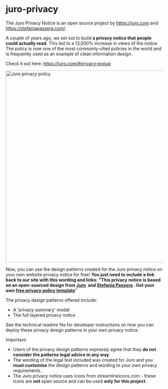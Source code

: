 # juro-privacy

The Juro Privacy Notice is an open source project by https://juro.com and https://stefaniapassera.com/. 

A couple of years ago, we set out to build <b>a privacy notice that people could actually read</b>. This led to a 13,000% increase in views of the notice. The policy is now one of the most commonly-cited policies in the world and is frequently used as an example of clean information design. 

Check it out here: https://juro.com/#privacy-popup

<img src="https://info.juro.com/hubfs/juro-privacy-policy-template-thumb-v2.png" alt="Juro privacy policy" width="644" height="615" />

Now, you can use the design patterns created for the Juro privacy notice on your own website privacy notice for free! <b>You just need to include a link back to our site with this wording and links: "This privacy notice is based on an open-sourced design from <a href="https://juro.com" target="_blank">Juro</a>&nbsp; and <a href="https://stefaniapassera.com" target="_blank">Stefania Passera</a>&nbsp;. Get your own <a href="https://info.juro.com/privacy-policy-template" target="_blank">free privacy policy template</a></b>"

The privacy design patterns offered include:

- A 'privacy summary' modal
- The full layered privacy notice

See the technical readme file for developer instructions on how you can deploy these privacy design patterns in your own privacy notice.

Important: 

- Users of the privacy design patterns expressly agree that they <b>do not consider the patterns legal advice in any way</b>. 
- The wording of the legal text included was created for Juro and you <b>must customise</b> the design patterns and wording to your own privacy requirements. 
- The Juro privacy notice uses icons from streamlineicons.com - these icons are <b>not</b> open source and can be used <b>only for this project</b>.
